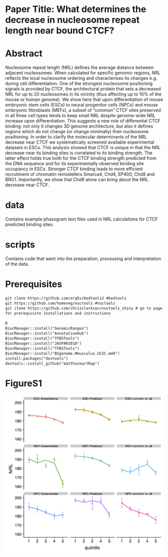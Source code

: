 # Paper Title: What determines the decrease in nucleosome repeat length near bound CTCF?

# Abstract
Nucleosome repeat length (NRL) defines the average distance between adjacent nucleosomes. When calculated for specific
genomic regions, NRL reflects the local nucleosome ordering and characterises its changes e.g. during cell differentiation. 
One of the strongest nucleosome positioning signals is provided by CTCF, the architectural protein that sets a decreased NRL 
for up to 20 nucleosomes in its vicinity (thus affecting up to 10% of the mouse or human genome). We show here that upon 
differentiation of mouse embryonic stem cells (ESCs) to neural progenitor cells (NPCs) and mouse embryonic fibroblasts (MEFs), 
a subset of “common” CTCF sites preserved in all three cell types tends to keep small NRL despite genome-wide NRL increase 
upon differentiation. This suggests a new role of differential CTCF binding: not only it changes 3D genome architecture, but 
also it defines regions which do not change (or change minimally) their nucleosome positioning. In order to clarify the 
molecular determinants of the NRL decrease near CTCF we systematically screened available experimental datasets in ESCs. This 
analysis showed that CTCF is unique in that the NRL decrease near its binding sites is correlated to its binding strength. The 
latter effect holds true both for the CTCF binding strength predicted from the DNA sequence and for its experimentally 
observed binding site occupancy in ESCs. Stronger CTCF binding leads to more efficient recruitment of chromatin remodellers 
Smarca4, Chd4, EP400, Chd8 and BRG1. Importantly, we show that Chd8 alone can bring about the NRL decrease near CTCF.


# data
Contains example phasogram text files used in NRL calculations for CTCF predicted binding sites.

# scripts
Contains code that went into the preparation, processing and interpretation of the data.

# Prerequisites

```
git clone https://github.com/arq5x/bedtools2 #bedtools
git https://github.com/homeveg/nuctools #nuctools
git clone https://github.com/chrisclarkson/nuctools_shiny # go to page for prerequisite installations and instructions

R
BiocManager::install("GenomicRanges")
BiocManager::install("AnnotationHub")
BiocManager::install("TFBSTools")
BiocManager::install("JASPAR2018")
BiocManager::install("TFBSTools")
BiocManager::install("BSgenome.Mmusculus.UCSC.mm9") 
install.packages("devtools")
devtools::install_github("matthuska/tRap")
```

# FigureS1
![embed](https://github.com/chrisclarkson/pics/blob/master/FigureS1.png)
